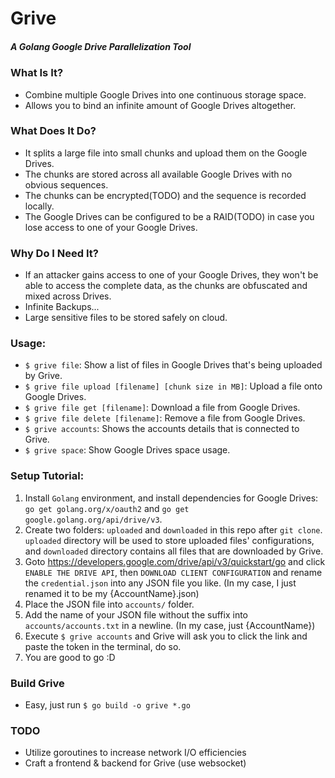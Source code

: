 # Grive
##### A Golang Google Drive Parallelization Tool

### What Is It?
- Combine multiple Google Drives into one continuous storage space.
- Allows you to bind an infinite amount of Google Drives altogether.

### What Does It Do?
- It splits a large file into small chunks and upload them on the Google Drives.
- The chunks are stored across all available Google Drives with no obvious sequences.
- The chunks can be encrypted(TODO) and the sequence is recorded locally.
- The Google Drives can be configured to be a RAID(TODO) in case you lose access to one of your Google Drives. 

### Why Do I Need It?
- If an attacker gains access to one of your Google Drives, they won't be able to access the complete data, as the chunks are obfuscated and mixed across Drives.
- Infinite Backups...
- Large sensitive files to be stored safely on cloud.

### Usage:
- `$ grive file`: Show a list of files in Google Drives that's being uploaded by Grive.
- `$ grive file upload [filename] [chunk size in MB]`: Upload a file onto Google Drives.
- `$ grive file get [filename]`: Download a file from Google Drives.
- `$ grive file delete [filename]`: Remove a file from Google Drives.
- `$ grive accounts`: Shows the accounts details that is connected to Grive.
- `$ grive space`: Show Google Drives space usage.

### Setup Tutorial:
1. Install `Golang` environment, and install dependencies for Google Drives: `go get golang.org/x/oauth2` and `go get google.golang.org/api/drive/v3`.
2. Create two folders: `uploaded` and `downloaded` in this repo after `git clone`. `uploaded` directory will be used to store uploaded files' configurations, and `downloaded` directory contains all files that are downloaded by Grive.
3. Goto https://developers.google.com/drive/api/v3/quickstart/go and click `ENABLE THE DRIVE API`, then `DOWNLOAD CLIENT CONFIGURATION` and rename the `credential.json` into any JSON file you like. (In my case, I just renamed it to be my {AccountName}.json)
4. Place the JSON file into `accounts/` folder.
5. Add the name of your JSON file without the suffix into `accounts/accounts.txt` in a newline. (In my case, just {AccountName})
6. Execute `$ grive accounts` and Grive will ask you to click the link and paste the token in the terminal, do so.
7. You are good to go :D 


### Build Grive
- Easy, just run `$ go build -o grive *.go`



### TODO
- Utilize goroutines to increase network I/O efficiencies
- Craft a frontend & backend for Grive (use websocket)
